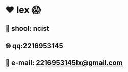 #  :heart:  lex :scream:
## :office: shool: ncist
## :globe_with_meridians: qq:2216953145
## :love_letter: e-mail: 2216953145lx@gmail.com
